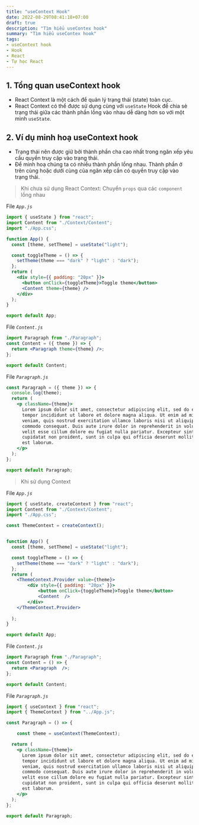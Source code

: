```yaml
---
title: "useContext Hook"
date: 2022-08-29T08:41:18+07:00
draft: true
description: "Tìm hiểu useContex hook"
summary: "Tìm hiểu useContex hook"
tags:
- useContext hook
- Hook
- React
- Tự học React
---
```


## 1. Tổng quan useContext hook

- React Context là một cách để quản lý trạng thái (state) toàn cục.
- React Context có thể được sử dụng cùng với `useState` Hook để chia sẻ trạng thái giữa các thành phần lồng vào nhau dễ dàng hơn so với một mình `useState`.

## 2. Ví dụ minh hoạ useContext hook

- Trạng thái nên được giữ bởi thành phần cha cao nhất trong ngăn xếp yêu cầu quyền truy cập vào trạng thái.
- Để minh hoạ chúng ta có nhiều thành phần lồng nhau. Thành phần ở trên cùng hoặc dưới cùng của ngăn xếp cần có quyền truy cập vào trạng thái.

> Khi chưa sử dụng React Context: Chuyển `props` qua các `component` lồng nhau

File *`App.js`*

```jsx
import { useState } from "react";
import Content from "./Context/Content";
import "./App.css";

function App() {
  const [theme, setTheme] = useState("light");

  const toggleTheme = () => {
    setTheme(theme === "dark" ? "light" : "dark");
  };
  return (
    <div style={{ padding: "20px" }}>
      <button onClick={toggleTheme}>Toggle theme</button>
      <Content theme={theme} />
    </div>
  );
}

export default App;

```

File *`Content.js`*

```jsx
import Paragraph from "./Paragraph";
const Content = ({ theme }) => {
  return <Paragraph theme={theme} />;
};

export default Content;

```

File *`Paragraph.js`*

```jsx
const Paragraph = ({ theme }) => {
  console.log(theme);
  return (
    <p className={theme}>
      Lorem ipsum dolor sit amet, consectetur adipiscing elit, sed do eiusmod
      tempor incididunt ut labore et dolore magna aliqua. Ut enim ad minim
      veniam, quis nostrud exercitation ullamco laboris nisi ut aliquip ex ea
      commodo consequat. Duis aute irure dolor in reprehenderit in voluptate
      velit esse cillum dolore eu fugiat nulla pariatur. Excepteur sint occaecat
      cupidatat non proident, sunt in culpa qui officia deserunt mollit anim id
      est laborum.
    </p>
  );
};

export default Paragraph;
```

> Khi sử dụng Context

File *`App.js`*

```jsx
import { useState, createContext } from "react";
import Content from "./Context/Content";
import "./App.css";

const ThemeContext = createContext();


function App() {
  const [theme, setTheme] = useState("light");

  const toggleTheme = () => {
    setTheme(theme === "dark" ? "light" : "dark");
  };
  return (
    <ThemeContext.Provider value={theme}>
        <div style={{ padding: "20px" }}>
            <button onClick={toggleTheme}>Toggle theme</button>
            <Content  />
        </div>
    </ThemeContext.Provider>
    
  );
}

export default App;
```

File *`Content.js`*

```jsx
import Paragraph from "./Paragraph";
const Content = () => {
  return <Paragraph  />;
};

export default Content;

```

File *`Paragraph.js`*

```jsx
import { useContext } from "react";
import { ThemeContext } from "../App.js";

const Paragraph = () => {

    const theme = useContext(ThemeContext);

  return (
    <p className={theme}>
      Lorem ipsum dolor sit amet, consectetur adipiscing elit, sed do eiusmod
      tempor incididunt ut labore et dolore magna aliqua. Ut enim ad minim
      veniam, quis nostrud exercitation ullamco laboris nisi ut aliquip ex ea
      commodo consequat. Duis aute irure dolor in reprehenderit in voluptate
      velit esse cillum dolore eu fugiat nulla pariatur. Excepteur sint occaecat
      cupidatat non proident, sunt in culpa qui officia deserunt mollit anim id
      est laborum.
    </p>
  );
};

export default Paragraph;
```
